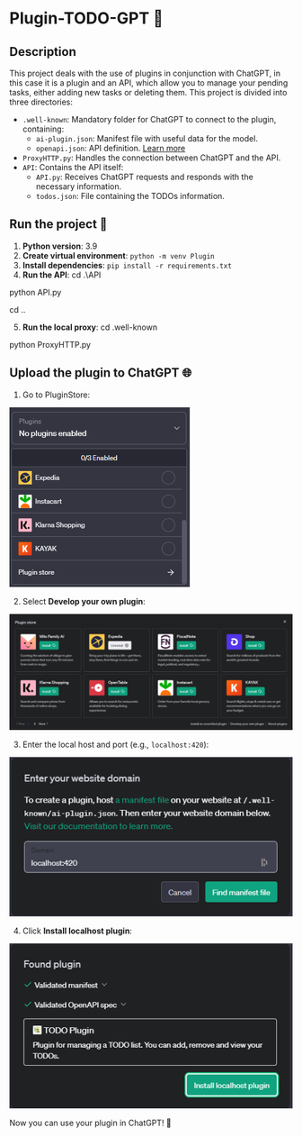 # Plugin-TODO-GPT 📝

## Description

This project deals with the use of plugins in conjunction with ChatGPT, in this case it is a plugin and an API, which allow you to manage your pending tasks, either adding new tasks or deleting them. This project is divided into three directories:

- `.well-known`: Mandatory folder for ChatGPT to connect to the plugin, containing:
  - `ai-plugin.json`: Manifest file with useful data for the model.
  - `openapi.json`: API definition. [Learn more](https://swagger.io/specification/)
- `ProxyHTTP.py`: Handles the connection between ChatGPT and the API.
- `API`: Contains the API itself:
  - `API.py`: Receives ChatGPT requests and responds with the necessary information.
  - `todos.json`: File containing the TODOs information.

## Run the project 🚀

1. **Python version**: 3.9
2. **Create virtual environment**: `python -m venv Plugin`
3. **Install dependencies**: `pip install -r requirements.txt`
4. **Run the API**:
  cd .\API

  python API.py

  cd ..

5. **Run the local proxy**:
  cd .well-known

  python ProxyHTTP.py

## Upload the plugin to ChatGPT 🌐

1. Go to PluginStore:

![PluginStore](Images/PluginStore.png)

2. Select **Develop your own plugin**:

![DevelopYourOwnPlugin](Images/Develop.png)

3. Enter the local host and port (e.g., `localhost:420`):

![LocalHost](Images/LocalHost.png)

4. Click **Install localhost plugin**:

![InstallLocalHost](Images/InstallLocalHost.png)

Now you can use your plugin in ChatGPT! 🎉
